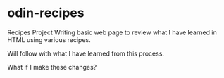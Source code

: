 # odin-recipes
Recipes Project
Writing basic web page to review what I have learned in HTML using various recipes.  

Will follow with what I have learned from this process.

What if I make these changes?